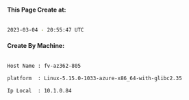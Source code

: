 
   
#### This Page Create at:

```bash

2023-03-04 - 20:55:47 UTC

```

#### Create By Machine:

```bash

Host Name : fv-az362-805

platform  : Linux-5.15.0-1033-azure-x86_64-with-glibc2.35

Ip Local  : 10.1.0.84

```

